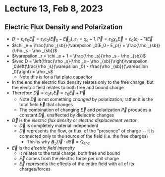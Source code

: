 # Lecture 13, Feb 8, 2023

## Electric Flux Density and Polarization

* $D = \varepsilon _r\varepsilon _0\vec E = \varepsilon _r\varepsilon _0(\vec E_0 - \vec E_p), \varepsilon _r = \chi _e + 1, \vec P = \varepsilon _0\chi _e\vec E = \varepsilon _0(\varepsilon _r - 1)\vec E$
* $\chi _e = \frac{\rho _{sb}}{\varepsilon _0(E_0 - E_p)} = \frac{\rho _{sb}}{\rho _s - \rho _{sb}}$
* $\varepsilon _r = \chi _e + 1 = \frac{\rho _s}{\rho _s - \rho _{sb}}$
* $\vec D = \left(\frac{\rho _s}{\rho _s - \rho _{sb}}\right)\varepsilon _0\left(\frac{\rho _s}{\varepsilon _0} - \frac{\rho _{sb}}{\varepsilon _0}\right) = \rho _s$
	* Note this is for a flat plate capacitor
* In the end the electric flux density relates only to the free charge, but the electric field relates to both free and bound charge
* Therefore $\vec D = \varepsilon _0\varepsilon _r\vec E = \varepsilon _0\vec E + \vec P$
	* Note $\vec D$ is not something *changed* by polarization; rather it is the total field $\vec E$ that changes
	* The combination of changing $\vec E$ and polarization $\vec P$ produces a constant $\vec D$, unaffected by dielectric changes
* $\vec D$ is the *electric flux density* or *electric displacement vector*
	* $\vec D$ is completely material independent
	* $\vec D$ represents the flow, or flux, of the "presence" of charge -- it is connected only to the source of the field (i.e. the free charges)
		* This is why $\oiint _S \vec D \cdot \dd\vec S = Q_{enc}$
* $\vec E$ is the *electric field intensity*
	* It relates to the total charge, both free and bound
	* $\vec E$ comes from the electric force per unit charge
	* $\vec E$ represents the effects of the entire field with all of its charges/forces

